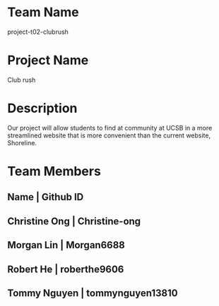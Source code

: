 # Team Name
project-t02-clubrush
# Project Name
Club rush
# Description
Our project will allow students to find at community at UCSB in a more streamlined website that is more convenient than the current website, Shoreline.
# Team Members
   Name       |     Github ID
----------------------------------
 Christine Ong |  Christine-ong
---------------------------------
   Morgan Lin  |   Morgan6688
---------------------------------
   Robert He   |  roberthe9606
---------------------------------
  Tommy Nguyen | tommynguyen13810
---------------------------------
